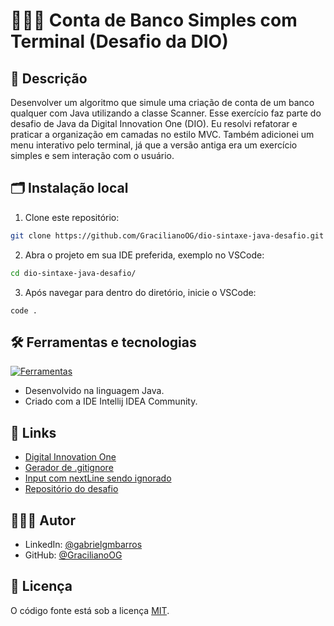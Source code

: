 # 👨🏻‍💻 Conta de Banco Simples com Terminal (Desafio da DIO)

## 📖 Descrição

Desenvolver um algoritmo que simule uma criação de conta de um banco qualquer com Java utilizando a classe Scanner. Esse exercício faz parte do desafio de Java da Digital Innovation One (DIO). Eu resolvi refatorar e praticar a organização em camadas no estilo MVC. Também adicionei um menu interativo pelo terminal, já que a versão antiga era um exercício simples e sem interação com o usuário.

## 🗂️ Instalação local

1. Clone este repositório:

```bash
git clone https://github.com/GracilianoOG/dio-sintaxe-java-desafio.git
```

2. Abra o projeto em sua IDE preferida, exemplo no VSCode:

```bash
cd dio-sintaxe-java-desafio/
```

3. Após navegar para dentro do diretório, inicie o VSCode:

```base
code .
```

## 🛠️ Ferramentas e tecnologias

[![Ferramentas](https://skillicons.dev/icons?i=java,idea)](https://skillicons.dev)

- Desenvolvido na linguagem Java.
- Criado com a IDE Intellij IDEA Community.

## 🔗 Links

- [Digital Innovation One](https://www.dio.me/)
- [Gerador de .gitignore](https://www.toptal.com/developers/gitignore)
- [Input com nextLine sendo ignorado](https://www.freecodecamp.org/news/java-scanner-nextline-call-gets-skipped-solved/)
- [Repositório do desafio](https://github.com/digitalinnovationone/trilha-java-basico/tree/main/desafios/sintaxe)

## 🧑🏻‍💻 Autor

- LinkedIn: [@gabrielgmbarros](https://www.linkedin.com/in/gabrielgmbarros)
- GitHub: [@GracilianoOG](https://github.com/GracilianoOG)

## 📝 Licença

O código fonte está sob a licença [MIT](./LICENSE).
